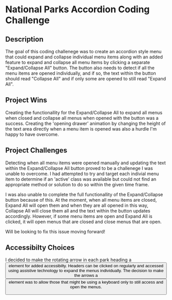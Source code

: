 # National Parks Accordion Coding Challenge

## Description

The goal of this coding challenege was to create an accordion style menu that could expand and collapse individual menu items 
along with an added feature to expand and collapse all menu items by clicking a separate "Expand/Collapse All" button. The button also needs to 
detect if all the menu items are opened individually, and if so, the text within the button should read "Collapse All" and if 
only some are opened to still read "Expand All".

## Project Wins

Creating the functionallity for the Expand/Collapse All to expand all menus when closed and collapse all menus when opened with the button was a success.
Creating the 'opening drawer' animation by changing the height of the text area directly when a menu item is opened was also a hurdle I'm happy to have overcome.

## Project Challenges

Detecting when all menu items were opened manually and updating the text within the Expand/Collapse All button proved to be a challenege I was unable to overcome.
I had attempted to try and target each indivial menu item to determine if an 'active' class was available but could not find an appropriate method or solution to do so 
within the given time frame.

I was also unable to complete the full functionallity of the Expand/Collapse button because of this. At the moment, when all menu items are closed, Expand All 
will open them and when they are all opened in this way, Collapse All will close them all and the text within the button updates accordingly. 
However, if some menu items are open and Expand All is clicked, it will open menus that are closed and close menus that are open. 

Will be looking to fix this issue moving forward! 

## Accessibilty Choices

I decided to make the rotating arrow in each park heading a <button> element for added accessibilty. 
Headers can be clicked on regularly and accessed using assistive technology to expand the menus individually. 
The decision to make the arrows a <button> element was to allow those that might be using a keyboard only to still access and open the menus.
